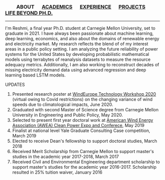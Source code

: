 
### &emsp;&emsp; ABOUT  &emsp; [ACADEMICS](./Academics.md) &emsp; [EXPERIENCE](./profexp.md) &emsp; [PROJECTS](./projects) &emsp; &emsp; [LIFE BEYOND PH.D.](./lifebeyondphd.md)

-------  



I'm Reshmi, a final year Ph.D. student at Carnegie Mellon University, set to graduate in 2021. I have always been passionate about machine learning, deep learning, economics, and also about the domains of renewable energy and electricity market. My research reflects the blend of of my interest areas in a public policy setting. I am analyzing the future reliability of power systems for the United States by developing probabilistic mathematical models using terrabytes of reanalysis datasets to measure the resource adequacy metrics. Additionally, I am also working to reconstruct decades of missing electricity demand data using advanced regression and deep learning based LSTM models.

UPDATES
1. Presented research poster at [WindEurope Technology Workshop 2020](https://windeurope.org/workshops/tech2020/posters/#ra) (virtual owing to Covid restrictions) on the changing variance of wind speeds due to climatological impacts, June 2020.
2. Graduated with second Master of Science degree from Carnegie Mellon University in Engineering and Public Policy, May 2020.
3. Selected to present first year doctoral work at [American Wind Energy Association (AWEA) Clean Power Expo and Conferece](https://cleanpower.org/expo/), May 2019
4. Finalist at national level Yale Graduate Consulting Case competition, March 2019
5. Elected to receive Dean's fellowship to support doctoral studies, March 2018
6. Received Merit Scholarship from Carnegie Mellon to support master's studies in the academic year 2017-2018, March 2017
7. Received Civil and Environmental Engineering department scholarship to support master's studies for the academic year 2016-2017. Scholarship resulted in 25% tuition waiver, January 2016




 
